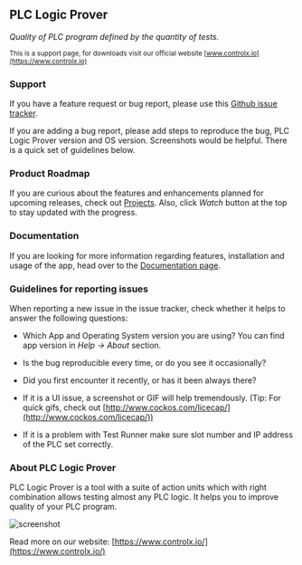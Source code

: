 ## PLC Logic Prover
_Quality of PLC program defined by the quantity of tests._

<sub>This is a support page, for downloads visit our official website [www.controlx.io](https://www.controlx.io)</sub>

### Support

If you have a feature request or bug report, please use this
 [Github issue tracker](https://github.com/controlx-io/logic-prover-support/issues).

If you are adding a bug report, please add steps to reproduce the bug, PLC Logic Prover version and OS version. 
Screenshots would be helpful. There is a quick set of guidelines below.

### Product Roadmap

If you are curious about the features and enhancements planned for upcoming releases, check 
out [Projects](https://github.com/controlx-io/logic-prover-support/projects). Also, click _Watch_ button at the 
top to stay updated with the progress.

### Documentation

If you are looking for more information regarding features, installation and usage of the app, head over to 
the [Documentation page](https://www.controlx.io/logic-prover-docs).

### Guidelines for reporting issues

When reporting a new issue in the issue tracker, check whether it helps to answer the following questions:

   - Which App and Operating System version you are using? You can find app version in _Help -> About_ section.

   - Is the bug reproducible every time, or do you see it occasionally?

   - Did you first encounter it recently, or has it been always there?

   - If it is a UI issue, a screenshot or GIF will help tremendously. (Tip: For quick gifs, check out [http://www.cockos.com/licecap/](http://www.cockos.com/licecap/))

   - If it is a problem with Test Runner make sure slot number and IP address of the PLC set correctly.

### About PLC Logic Prover

PLC Logic Prover is a tool with a suite of action units which 
with right combination allows testing almost any PLC logic. It helps you to improve quality of your PLC program.

![[screenshot](https://drive.google.com/uc?id=1elarwMhy5-Dq___vMc0u_4IF5xVpFFtd)](https://drive.google.com/uc?id=1elarwMhy5-Dq___vMc0u_4IF5xVpFFtd)

Read more on our website: [https://www.controlx.io/](https://www.controlx.io/)
